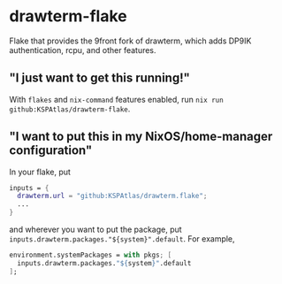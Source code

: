 # drawterm-flake

Flake that provides the 9front fork of drawterm, which adds DP9IK authentication, rcpu, and other features.

## "I just want to get this running!"

With `flakes` and `nix-command` features enabled, run `nix run github:KSPAtlas/drawterm-flake`.

## "I want to put this in my NixOS/home-manager configuration"

In your flake, put
```nix
inputs = {
  drawterm.url = "github:KSPAtlas/drawterm.flake";
  ...
}
```

and wherever you want to put the package, put `inputs.drawterm.packages."${system}".default`. For example,
```nix
environment.systemPackages = with pkgs; [
  inputs.drawterm.packages."${system}".default
];
```
